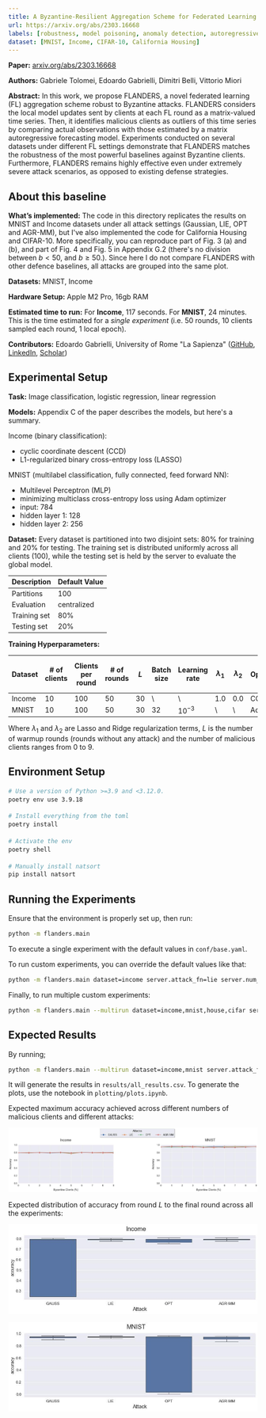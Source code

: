 ```yaml
---
title: A Byzantine-Resilient Aggregation Scheme for Federated Learning via Matrix Autoregression on Client Updates
url: https://arxiv.org/abs/2303.16668
labels: [robustness, model poisoning, anomaly detection, autoregressive model, regression, classification]
dataset: [MNIST, Income, CIFAR-10, California Housing]
---
```


****Paper:**** [arxiv.org/abs/2303.16668](https://arxiv.org/abs/2303.16668)

****Authors:**** Gabriele Tolomei, Edoardo Gabrielli, Dimitri Belli, Vittorio Miori

****Abstract:**** In this work, we propose FLANDERS, a novel federated learning (FL) aggregation scheme robust to Byzantine attacks. FLANDERS considers the local model updates sent by clients at each FL round as a matrix-valued time series. Then, it identifies malicious clients as outliers of this time series by comparing actual observations with those estimated by a matrix autoregressive forecasting model. Experiments conducted on several datasets under different FL settings demonstrate that FLANDERS matches the robustness of the most powerful baselines against Byzantine clients. Furthermore, FLANDERS remains highly effective even under extremely severe attack scenarios, as opposed to existing defense strategies. 


## About this baseline

****What’s implemented:**** The code in this directory replicates the results on MNIST and Income datasets under all attack settings (Gaussian, LIE, OPT and AGR-MM), but I've also implemented the code for California Housing and CIFAR-10. More specifically, you can reproduce part of Fig. 3 (a) and (b), and part of Fig. 4 and Fig. 5 in Appendix G.2 (there's no division between $b\lt50%$, and $b\ge50%$.). Since here I do not compare FLANDERS with other defence baselines, all attacks are grouped into the same plot.

****Datasets:**** MNIST, Income

****Hardware Setup:**** Apple M2 Pro, 16gb RAM

****Estimated time to run:**** For **Income**, 117 seconds. For **MNIST**, 24 minutes. This is the time estimated for a *single experiment* (i.e. 50 rounds, 10 clients sampled each round, 1 local epoch).

****Contributors:**** Edoardo Gabrielli, University of Rome "La Sapienza" ([GitHub](https://github.com/edogab33), [LinkedIn](https://www.linkedin.com/in/edoardog/), [Scholar](https://scholar.google.com/citations?user=b3bePdYAAAAJ))


## Experimental Setup

****Task:**** Image classification, logistic regression, linear regression

****Models:**** Appendix C of the paper describes the models, but here's a summary.

Income (binary classification):
- cyclic coordinate descent (CCD)
- L1-regularized binary cross-entropy loss (LASSO)

MNIST (multilabel classification, fully connected, feed forward NN):
- Multilevel Perceptron (MLP)
- minimizing multiclass cross-entropy loss using Adam optimizer
- input: 784
- hidden layer 1: 128
- hidden layer 2: 256


****Dataset:**** Every dataset is partitioned into two disjoint sets: 80% for training and 20% for testing. The training set is distributed uniformly across all clients (100), while the testing set is held by the server to evaluate the global model.

| Description | Default Value |
| ----------- | ----- |
| Partitions | 100 |
| Evaluation | centralized |
| Training set | 80% |
| Testing set | 20% |

****Training Hyperparameters:****

| Dataset | # of clients  | Clients per round | # of rounds | $L$ | Batch size | Learning rate | $\lambda_1$ | $\lambda_2$ | Optimizer | Dropout | Alpha | Beta | # of clients to keep | Sampling |
| -- | -- | -- | -- | -- | -- | -- | -- | -- | -- | -- | -- | -- | -- | -- |
| Income | 10 | 100 | 50 | 30 | \ | \ | 1.0 | 0.0 | CCD | \ | 0.0 | 0.0 | 1 | \ |
| MNIST | 10 | 100 | 50 | 30 | 32 | $10^{-3}$ | \ | \ | Adam | 0.2 | 0.0 | 0.0 | 1 | \ |

Where $\lambda_1$ and $\lambda_2$ are Lasso and Ridge regularization terms, $L$ is the number of warmup rounds (rounds without any attack) and the number of malicious clients ranges from 0 to 9.


## Environment Setup

```bash  
# Use a version of Python >=3.9 and <3.12.0.
poetry env use 3.9.18

# Install everything from the toml
poetry install

# Activate the env
poetry shell

# Manually install natsort
pip install natsort
```


## Running the Experiments
Ensure that the environment is properly set up, then run:

```bash  
python -m flanders.main
```

To execute a single experiment with the default values in `conf/base.yaml`.

To run custom experiments, you can override the default values like that:

```bash
python -m flanders.main dataset=income server.attack_fn=lie server.num_malicious=1
```

Finally, to run multiple custom experiments:

```bash
python -m flanders.main --multirun dataset=income,mnist,house,cifar server.attack_fn=gaussian,lie,fang,minmax server.num_malicious=0,1,2,3,4,5
```


## Expected Results

By running;
```bash
python -m flanders.main --multirun dataset=income,mnist server.attack_fn=gaussian,lie,fang,minmax server.num_malicious=0,1,2,3,4,5,6,7,8,9
```

It will generate the results in `results/all_results.csv`. To generate the plots, use the notebook in `plotting/plots.ipynb`.

Expected maximum accuracy achieved across different numbers of malicious clients and different attacks:

![](_static/max_acc.jpg)

Expected distribution of accuracy from round $L$ to the final round across all the experiments:

![](_static/boxplot_Income.jpg)

![](_static/boxplot_MNIST.jpg)